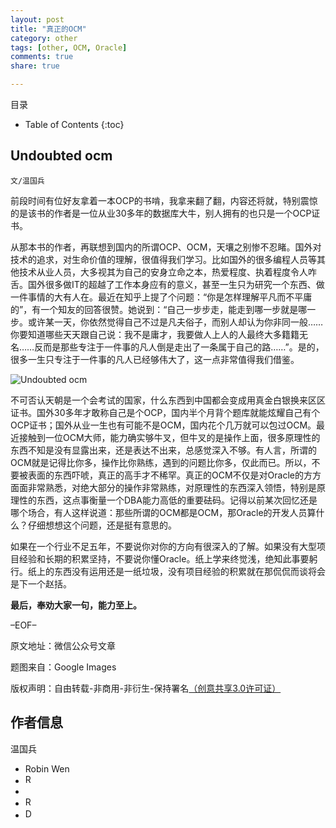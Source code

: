 ```yaml
---
layout: post
title: "真正的OCM"
category: other
tags: [other, OCM, Oracle]
comments: true
share: true

---
```



目录

* Table of Contents
{:toc}

## Undoubted ocm ##

`文/温国兵`

前段时间有位好友拿着一本OCP的书啃，我拿来翻了翻，内容还将就，特别震惊的是该书的作者是一位从业30多年的数据库大牛，别人拥有的也只是一个OCP证书。

从那本书的作者，再联想到国内的所谓OCP、OCM，天壤之别惨不忍睹。国外对技术的追求，对生命价值的理解，很值得我们学习。比如国外的很多编程人员等其他技术从业人员，大多视其为自己的安身立命之本，热爱程度、执着程度令人咋舌。国外很多做IT的超越了工作本身应有的意义，甚至一生只为研究一个东西、做一件事情的大有人在。最近在知乎上提了个问题：“你是怎样理解平凡而不平庸的”，有一个知友的回答很赞。她说到：“自己一步步走，能走到哪一步就是哪一步。或许某一天，你依然觉得自己不过是凡夫俗子，而别人却认为你非同一般……你要知道哪些天天跟自己说：我不是庸才，我要做人上人的人最终大多籍籍无名……反而是那些专注于一件事的凡人倒是走出了一条属于自己的路……”。是的，很多一生只专注于一件事的凡人已经够伟大了，这一点非常值得我们借鉴。

![Undoubted ocm ](http://i.imgur.com/U97n5D5.jpg)

不可否认天朝是一个会考试的国家，什么东西到中国都会变成用真金白银换来区区证书。国外30多年才敢称自己是个OCP，国内半个月背个题库就能炫耀自己有个OCP证书；国外从业一生也有可能不是OCM，国内花个几万就可以包过OCM。最近接触到一位OCM大师，能力确实够牛叉，但牛叉的是操作上面，很多原理性的东西不知是没有显露出来，还是表达不出来，总感觉深入不够。有人言，所谓的OCM就是记得比你多，操作比你熟练，遇到的问题比你多，仅此而已。所以，不要被表面的东西吓唬，真正的高手才不稀罕。真正的OCM不仅是对Oracle的方方面面非常熟悉，对绝大部分的操作非常熟练，对原理性的东西深入领悟，特别是原理性的东西，这点事衡量一个DBA能力高低的重要砝码。记得以前某次回忆还是哪个场合，有人这样说道：那些所谓的OCM都是OCM，那Oracle的开发人员算什么？仔细想想这个问题，还是挺有意思的。

如果在一个行业不足五年，不要说你对你的方向有很深入的了解。如果没有大型项目经验和长期的积累坚持，不要说你懂Oracle。纸上学来终觉浅，绝知此事要躬行。纸上的东西没有运用还是一纸垃圾，没有项目经验的积累就在那侃侃而谈将会是下一个赵括。

**最后，奉劝大家一句，能力至上。**

–EOF–

原文地址：微信公众号文章

题图来自：Google Images

版权声明：自由转载-非商用-非衍生-保持署名<a href="http://creativecommons.org/licenses/by-nc-nd/3.0/deed.zh" target="_blank">（创意共享3.0许可证）</a>

## 作者信息 ##

温国兵

* Robin Wen
* <a href="mailto:dbarobinwen@gmail.com"><img src="http://i.imgur.com/7yOaC7C.png" title="Robin's Gmail" border="0" height="16px" width="16px" alt="Robin's Gmail" /></a>
* <a href="https://github.com/dbarobin" target="_blank"><i class="fa fa-github"></i></a>
* <a href="https://dbarobin.github.io/" target="_blank"><img src="http://i.imgur.com/dEfMkyt.jpg" title="Robin's Blog" border="0" alt="Robin's Blog" height="16px" width="16px" /></a>
* <a href="http://blog.csdn.net/justdb" target="_blank"><img src="http://i.imgur.com/BROigUO.jpg" title="DBA@Robin's CSDN" height="16px" width="16px" border="0" alt="DBA@Robin's CSDN" /></a>
